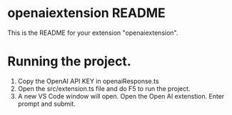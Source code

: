 # openaiextension README

This is the README for your extension "openaiextension".

# Running the project.

1. Copy the OpenAI API KEY in openaiResponse.ts
2. Open the src/extension.ts file and do F5 to run the project.
3. A new VS Code window will open. Open the Open AI extenstion. Enter prompt and submit.
